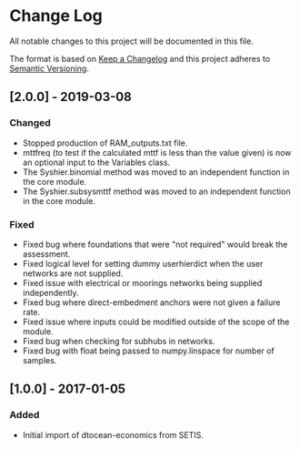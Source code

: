 # Change Log

All notable changes to this project will be documented in this file.

The format is based on [Keep a Changelog](http://keepachangelog.com/)
and this project adheres to [Semantic Versioning](http://semver.org/).

## [2.0.0] - 2019-03-08

### Changed

- Stopped production of RAM_outputs.txt file.
- mttfreq (to test if the calculated mttf is less than the value given) is now
  an optional input to the Variables class.
- The Syshier.binomial method was moved to an independent function in the core
  module.
- The Syshier.subsysmttf method was moved to an independent function in the core
  module.
  
### Fixed

- Fixed bug where foundations that were "not required" would break the
  assessment.
- Fixed logical level for setting dummy userhierdict when the user networks are
  not supplied.
- Fixed issue with electrical or moorings networks being supplied independently.
- Fixed bug where direct-embedment anchors were not given a failure rate.
- Fixed issue where inputs could be modified outside of the scope of the module.
- Fixed bug when checking for subhubs in networks.
- Fixed bug with float being passed to numpy.linspace for number of samples.

## [1.0.0] - 2017-01-05

### Added

- Initial import of dtocean-economics from SETIS.
